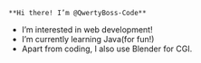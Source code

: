     **Hi there! I’m @QwertyBoss-Code**
-  I’m interested in web development!
-  I’m currently learning Java(for fun!)
-  Apart from coding, I also use Blender for CGI.

<!---
QwertyBoss-Code/QwertyBoss-Code is a ✨ special ✨ repository because its `README.md` (this file) appears on your GitHub profile.
You can click the Preview link to take a look at your changes.
--->
